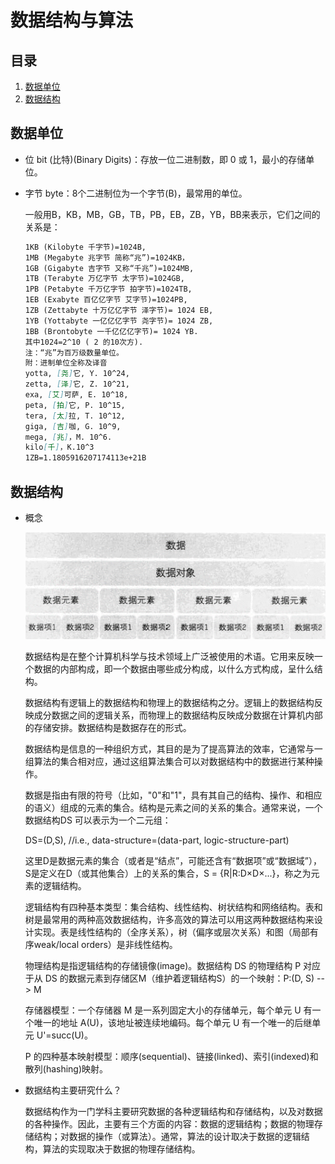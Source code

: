 # 数据结构与算法

## 目录

1. [数据单位](#数据单位)
2. [数据结构](#数据结构)

## 数据单位

- 位 bit (比特)(Binary Digits)：存放一位二进制数，即 0 或 1，最小的存储单位。
- 字节 byte：8个二进制位为一个字节(B)，最常用的单位。

  一般用B，KB，MB，GB，TB，PB，EB，ZB，YB，BB来表示，它们之间的关系是：

  ```md
  1KB (Kilobyte 千字节)=1024B,
  1MB (Megabyte 兆字节 简称“兆”)=1024KB，
  1GB (Gigabyte 吉字节 又称“千兆”)=1024MB,
  1TB (Terabyte 万亿字节 太字节)=1024GB,
  1PB (Petabyte 千万亿字节 拍字节)=1024TB,
  1EB (Exabyte 百亿亿字节 艾字节)=1024PB,
  1ZB (Zettabyte 十万亿亿字节 泽字节)= 1024 EB,
  1YB (Yottabyte 一亿亿亿字节 尧字节)= 1024 ZB,
  1BB (Brontobyte 一千亿亿亿字节)= 1024 YB.
  其中1024=2^10 ( 2 的10次方).
  注：“兆”为百万级数量单位。
  附：进制单位全称及译音
  yotta, [尧]它, Y. 10^24,
  zetta, [泽]它, Z. 10^21,
  exa, [艾]可萨, E. 10^18,
  peta, [拍]它, P. 10^15,
  tera, [太]拉, T. 10^12,
  giga, [吉]咖, G. 10^9,
  mega, [兆]，M. 10^6.
  kilo[千]，K.10^3
  1ZB=1.1805916207174113e+21B
  ```

## 数据结构

- 概念

  ![x](./Resource/7.png)

  数据结构是在整个计算机科学与技术领域上广泛被使用的术语。它用来反映一个数据的内部构成，即一个数据由哪些成分构成，以什么方式构成，呈什么结构。

  数据结构有逻辑上的数据结构和物理上的数据结构之分。逻辑上的数据结构反映成分数据之间的逻辑关系，而物理上的数据结构反映成分数据在计算机内部的存储安排。数据结构是数据存在的形式。

  数据结构是信息的一种组织方式，其目的是为了提高算法的效率，它通常与一组算法的集合相对应，通过这组算法集合可以对数据结构中的数据进行某种操作。

  数据是指由有限的符号（比如，"0"和"1"，具有其自己的结构、操作、和相应的语义）组成的元素的集合。结构是元素之间的关系的集合。通常来说，一个数据结构DS 可以表示为一个二元组：

  DS=(D,S), //i.e., data-structure=(data-part, logic-structure-part)

  这里D是数据元素的集合（或者是“结点”，可能还含有“数据项”或“数据域”），S是定义在D（或其他集合）上的关系的集合，S = {R|R:D×D×...}，称之为元素的逻辑结构。

  逻辑结构有四种基本类型：集合结构、线性结构、树状结构和网络结构。表和树是最常用的两种高效数据结构，许多高效的算法可以用这两种数据结构来设计实现。表是线性结构的（全序关系），树（偏序或层次关系）和图（局部有序weak/local orders）是非线性结构。

  物理结构是指逻辑结构的存储镜像(image)。数据结构 DS 的物理结构 P 对应于从 DS 的数据元素到存储区M（维护着逻辑结构S）的一个映射：P:(D, S) --> M

  存储器模型：一个存储器 M 是一系列固定大小的存储单元，每个单元 U 有一个唯一的地址 A(U)，该地址被连续地编码。每个单元 U 有一个唯一的后继单元 U'=succ(U)。

  P 的四种基本映射模型：顺序(sequential)、链接(linked)、索引(indexed)和散列(hashing)映射。

- 数据结构主要研究什么？

  数据结构作为一门学科主要研究数据的各种逻辑结构和存储结构，以及对数据的各种操作。因此，主要有三个方面的内容：数据的逻辑结构；数据的物理存储结构；对数据的操作（或算法）。通常，算法的设计取决于数据的逻辑结构，算法的实现取决于数据的物理存储结构。
